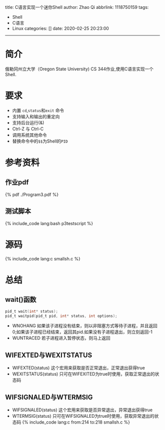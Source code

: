 title: C语言实现一个迷你Shell
author: Zhao Qi
abbrlink: 1118750159
tags:
  - Shell
  - C语言
  - Linux
categories: []
date: 2020-02-25 20:23:00
---
# 简介
俄勒冈州立大学（Oregon State University) CS 344作业,使用C语言实现一个Shell.
<!--more-->

# 要求
- 内置 `cd`,`status`和`exit` 命令
- 支持输入和输出的重定向
- 支持后台运行(&)
- Ctrl-Z 与 Ctrl-C
- 调用系统其他命令
- 替换命令中的`$$`为Shell的`PID`

# 参考资料
## 作业pdf

{% pdf  ./Program3.pdf %}

## 测试脚本
{% include_code lang:bash   p3testscript %}

# 源码
{% include_code lang:c smallsh.c %}

# 总结
## wait()函数
```C
pid_t wait(int* status);
pid_t waitpid(pid_t pid, int* status, int options);
```
- WNOHANG 如果该子进程没有结束，则以非阻塞方式等待子进程，并且返回0;如果该子进程已经结束，返回其pid.如果没有子进程退出，则立刻返回-1
- WUNTRACED  若子进程进入暂停状态，则马上返回

## WIFEXTED与WEXITSTATUS
- WIFEXTED(status) 这个宏用来获取是否正常退出，正常退出获得true
- WEXITSTATUS(status) 只可在WIFEXITED为true时使用，获取正常退出的状态码

## WIFSIGNALED与WTERMSIG
- WIFSIGNALED(status) 这个宏用来获取是否异常退出，异常退出获得true
- WTERMSIG(status) 只可在WIFSIGNALED为true时使用，获取异常退出的状态码
{% include_code lang:c  from:214 to:218 smallsh.c %}
